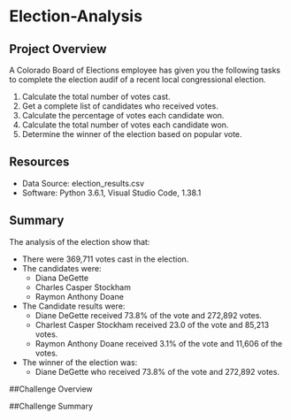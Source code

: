 # Election-Analysis

## Project Overview
A Colorado Board of Elections employee has given you the following tasks to complete the election audif of a recent local congressional election.

1. Calculate the total number of votes cast.
2. Get a complete list of candidates who received votes.
3. Calculate the percentage of votes each candidate won.
4. Calculate the total number of votes each candidate won.
5. Determine the winner of the election based on popular vote.

## Resources
- Data Source: election_results.csv
- Software: Python 3.6.1, Visual Studio Code, 1.38.1

## Summary
The analysis of the election show that:
- There were 369,711 votes cast in the election.
- The candidates were:
  - Diana DeGette
  - Charles Casper Stockham
  - Raymon Anthony Doane
- The Candidate results were:
  - Diane DeGette received 73.8%  of the vote and 272,892 votes.
  - Charlest Casper Stockham received 23.0 of the vote and 85,213 votes.
  - Raymon Anthony Doane received 3.1% of the vote and 11,606 of the votes.
- The winner of the election was:
  - Diane DeGette who received 73.8%  of the vote and 272,892 votes.

##Challenge Overview

##Challenge Summary
  
